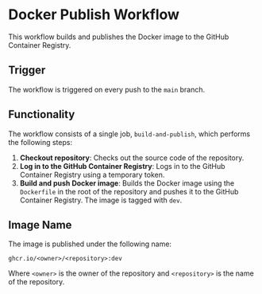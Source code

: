 # Docker Publish Workflow

This workflow builds and publishes the Docker image to the GitHub Container Registry.

## Trigger

The workflow is triggered on every push to the `main` branch.

## Functionality

The workflow consists of a single job, `build-and-publish`, which performs the following steps:

1.  **Checkout repository**: Checks out the source code of the repository.
2.  **Log in to the GitHub Container Registry**: Logs in to the GitHub Container Registry using a temporary token.
3.  **Build and push Docker image**: Builds the Docker image using the `Dockerfile` in the root of the repository and pushes it to the GitHub Container Registry. The image is tagged with `dev`.

## Image Name

The image is published under the following name:

`ghcr.io/<owner>/<repository>:dev`

Where `<owner>` is the owner of the repository and `<repository>` is the name of the repository.
